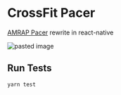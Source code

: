 # CrossFit Pacer

[AMRAP Pacer](https://itunes.apple.com/us/app/amrap-pacer/id914642993?mt=8) rewrite in react-native

![pasted image](http://a1.mzstatic.com/us/r30/Purple4/v4/d4/6d/d8/d46dd811-231d-8405-8b92-388c8a51c7ea/screen568x568.jpeg)

## Run Tests

`yarn test`
